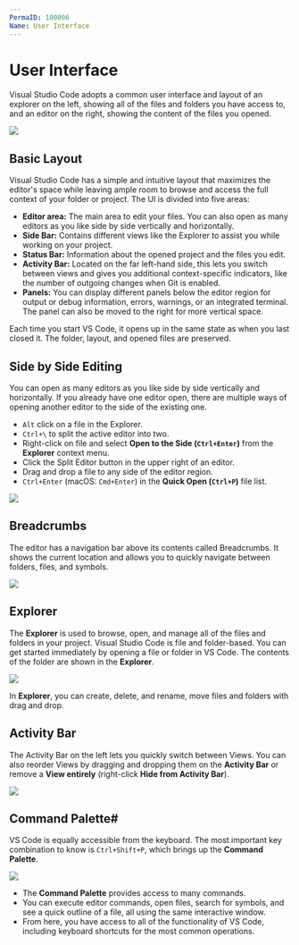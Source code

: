 ```yaml
---
PermaID: 100006
Name: User Interface
---
```


# User Interface

Visual Studio Code adopts a common user interface and layout of an explorer on the left, showing all of the files and folders you have access to, and an editor on the right, showing the content of the files you opened.

<img src="https://raw.githubusercontent.com/zzzprojects/learn-orm/master/tutorials/visual-studio-code/images/user-interface-1.png">

## Basic Layout

Visual Studio Code has a simple and intuitive layout that maximizes the editor's space while leaving ample room to browse and access the full context of your folder or project. The UI is divided into five areas:

 - **Editor area:** The main area to edit your files. You can also open as many editors as you like side by side vertically and horizontally.
 - **Side Bar:** Contains different views like the Explorer to assist you while working on your project.
 - **Status Bar:** Information about the opened project and the files you edit.
 - **Activity Bar:** Located on the far left-hand side, this lets you switch between views and gives you additional context-specific indicators, like the number of outgoing changes when Git is enabled.
 - **Panels:** You can display different panels below the editor region for output or debug information, errors, warnings, or an integrated terminal. The panel can also be moved to the right for more vertical space.

Each time you start VS Code, it opens up in the same state as when you last closed it. The folder, layout, and opened files are preserved.

## Side by Side Editing

You can open as many editors as you like side by side vertically and horizontally. If you already have one editor open, there are multiple ways of opening another editor to the side of the existing one.

 - `Alt` click on a file in the Explorer.
 - `Ctrl+\` to split the active editor into two.
 - Right-click on file and select **Open to the Side (`Ctrl+Enter`)** from the **Explorer** context menu.
 - Click the Split Editor button in the upper right of an editor.
 - Drag and drop a file to any side of the editor region.
 - `Ctrl+Enter` (macOS: `Cmd+Enter`) in the **Quick Open (`Ctrl+P`)** file list.

<img src="https://raw.githubusercontent.com/zzzprojects/learn-orm/master/tutorials/visual-studio-code/images/user-interface-2.png">

## Breadcrumbs

The editor has a navigation bar above its contents called Breadcrumbs. It shows the current location and allows you to quickly navigate between folders, files, and symbols.

<img src="https://raw.githubusercontent.com/zzzprojects/learn-orm/master/tutorials/visual-studio-code/images/user-interface-3.png">


## Explorer

The **Explorer** is used to browse, open, and manage all of the files and folders in your project. Visual Studio Code is file and folder-based. You can get started immediately by opening a file or folder in VS Code. The contents of the folder are shown in the **Explorer**. 

<img src="https://raw.githubusercontent.com/zzzprojects/learn-orm/master/tutorials/visual-studio-code/images/user-interface-4.png">

In **Explorer**, you can create, delete, and rename, move files and folders with drag and drop.

## Activity Bar

The Activity Bar on the left lets you quickly switch between Views. You can also reorder Views by dragging and dropping them on the **Activity Bar** or remove a **View entirely** (right-click **Hide from Activity Bar**).

<img src="https://raw.githubusercontent.com/zzzprojects/learn-orm/master/tutorials/visual-studio-code/images/user-interface-5.png">

## Command Palette#

VS Code is equally accessible from the keyboard. The most important key combination to know is `Ctrl+Shift+P`, which brings up the **Command Palette**. 

<img src="https://raw.githubusercontent.com/zzzprojects/learn-orm/master/tutorials/visual-studio-code/images/user-interface-6.png">

 - The **Command Palette** provides access to many commands. 
 - You can execute editor commands, open files, search for symbols, and see a quick outline of a file, all using the same interactive window.
 - From here, you have access to all of the functionality of VS Code, including keyboard shortcuts for the most common operations.

